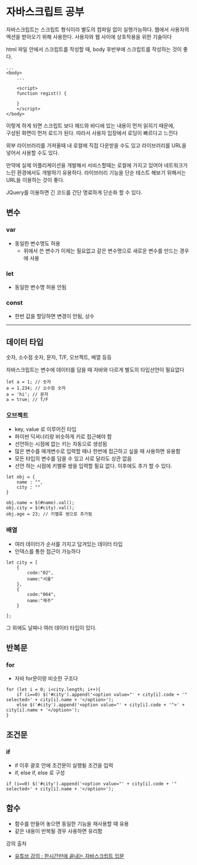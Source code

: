# 자바스크립트 공부

자바스크립트는 스크립트 형식이라 별도의 컴파일 없이 실행가능하다. 웹에서 사용자의 액션을 받아오기 위해 사용한다. 사용자와 웹 사이에 상호작용을 위한 기술이다

html 파일 안에서 스크립트를 작성할 때,
body 후반부에 스크립트를 작성하는 것이 좋다.

    ...
    <body>
        ...

        <script>
        function regist() {
            
        }
        </script>
    </body>

이렇게 하게 되면 스크립트 보다 헤드와 바디에 있는 내용이 먼저 읽히기 때문에, <br>
구성된 화면이 먼저 로드가 된다. 따라서 사용자 입장에서 로딩이 빠르다고 느낀다
<br>

외부 라이브러리를 가져올때
내 로컬에 직접 다운받을 수도 있고
라이브러리를 URL을 넣어서 사용할 수도 있다.

만약에 실제 어플리케이션을 개발해서 서비스할때는
로컬에 가지고 있어야 네트워크가 느린 환경에서도 개발하기 유용하다.
라이브러리 기능을 단순 테스트 해보기 위해서는 URL을 이용하는 것이 좋다.

JQuery를 이용하면 긴 코드를 간단 명료하게 단순화 할 수 있다.


## 변수

### var

- 동일한 변수명도 허용
  - 위에서 쓴 변수가 이제는 필요없고 같은 변수명으로 새로운 변수를 만드는 경우에 사용

### let
- 동일한 변수명 허용 안됨

### const
- 한번 값을 할당하면 변경이 안됨, 상수

<hr>

## 데이터 타입

숫자, 소수점 숫자, 문자, T/F, 오브젝트, 배열 등등

자바스크립트는 변수에 데이터를 담을 때 자바와 다르게 별도의 타입선언이 필요없다

    let a = 1; // 숫자
    a = 1.234; // 소수점 숫자
    a = 'hi'; // 문자
    a = true; // T/F

### 오브젝트

- key, value 로 이루어진 타입
- 파이썬 딕셔너리랑 비슷하게 키로 접근해야 함
- 선언하는 시점에 없는 키는 자동으로 생성됨
- 많은 변수를 매개변수로 입력할 때나 한번에 접근하고 싶을 때 사용하면 유용함
- 모든 타입의 변수를 담을 수 있고 서로 달라도 상관 없음
- 선언 하는 시점에 키밸류 쌍을 입력할 필요 없다. 이후에도 추가 할 수 있다.

```
let obj = {
    name : "",
    city : ""
}

obj.name = $(#name).val();
obj.city = $(#city).val();
obj.age = 23; // 키밸류 쌍으로 추가됨

```

### 배열

- 여러 데이터가 순서를 가지고 담겨있는 데이터 타입
- 인덱스를 통한 접근이 가능하다

```
let city = [
    {
        code:"02",
        name:"서울"
    },
    {
        code:"064",
        name:"제주"
    }

];
```

그 외에도 날짜나 여러 데이터 타입이 있다.

## 반복문

### for

- 자바 for문이랑 비슷한 구조다

```
for (let i = 0; i<city.length; i++){
    if (i==0) $('#city').append('<option value="' + city[i].code + '" selected>' + city[i].name + '</option>');
    else $('#city').append('<option value="' + city[i].code + '">' + city[i].name + '</option>');
}
```

## 조건문

### if

- if 이후 괄호 안에 조건문이 실행될 조건을 입력
- if, else if, else 로 구성

```
if (i==0) $('#city').append('<option value="' + city[i].code + '" selected>' + city[i].name + '</option>');
```

## 함수

- 함수를 만들어 놓으면 동일한 기능을 재사용할 때 유용
- 같은 내용이 반복될 경우 사용하면 유리함

강의 출처 
- [유튜브 강의 : 한시간만에 끝내는 자바스크립트 입문](https://www.youtube.com/watch?v=hLhHFiwhRfA)